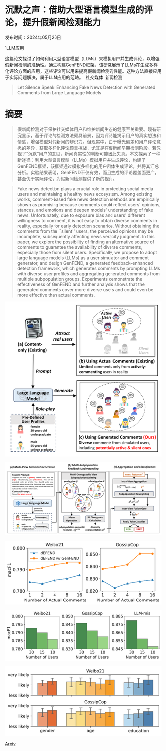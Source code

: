 # 沉默之声：借助大型语言模型生成的评论，提升假新闻检测能力

发布时间：2024年05月26日

`LLM应用

这篇论文探讨了如何利用大型语言模型（LLMs）来模拟用户并生成评论，以增强假新闻检测的准确性。通过构建GenFEND框架，该研究展示了LLMs在生成多样化评论方面的应用，这些评论可以用来提高假新闻检测的性能。这种方法直接应用于实际问题解决，属于LLM应用的范畴。` `社交媒体` `新闻检测`

> Let Silence Speak: Enhancing Fake News Detection with Generated Comments from Large Language Models

# 摘要

> 假新闻检测对于保护社交媒体用户和维护新闻生态的健康至关重要。现有研究显示，基于评论的检测方法颇具前景，因为评论能揭示用户的真实想法和情感，增强模型对假新闻的辨识力。但现实中，由于曝光偏差和用户评论意愿的差异，获取多样化评论颇具挑战，尤其是在假新闻早期检测阶段。若忽视了“沉默”用户的意见，新闻真实性的判断可能因此失真。本文探索了一种新途径：利用大型语言模型（LLMs）模拟用户并生成评论，构建了GenFEND框架，该框架通过模拟多样化的用户群体生成评论，并将其汇总分析。实验结果表明，GenFEND不仅有效，而且生成的评论覆盖面更广，甚至优于实际评论，为假新闻检测提供了新的视角。

> Fake news detection plays a crucial role in protecting social media users and maintaining a healthy news ecosystem. Among existing works, comment-based fake news detection methods are empirically shown as promising because comments could reflect users' opinions, stances, and emotions and deepen models' understanding of fake news. Unfortunately, due to exposure bias and users' different willingness to comment, it is not easy to obtain diverse comments in reality, especially for early detection scenarios. Without obtaining the comments from the ``silent'' users, the perceived opinions may be incomplete, subsequently affecting news veracity judgment. In this paper, we explore the possibility of finding an alternative source of comments to guarantee the availability of diverse comments, especially those from silent users. Specifically, we propose to adopt large language models (LLMs) as a user simulator and comment generator, and design GenFEND, a generated feedback-enhanced detection framework, which generates comments by prompting LLMs with diverse user profiles and aggregating generated comments from multiple subpopulation groups. Experiments demonstrate the effectiveness of GenFEND and further analysis shows that the generated comments cover more diverse users and could even be more effective than actual comments.

![沉默之声：借助大型语言模型生成的评论，提升假新闻检测能力](../../../paper_images/2405.16631/x1.png)

![沉默之声：借助大型语言模型生成的评论，提升假新闻检测能力](../../../paper_images/2405.16631/x2.png)

![沉默之声：借助大型语言模型生成的评论，提升假新闻检测能力](../../../paper_images/2405.16631/early_detection.png)

![沉默之声：借助大型语言模型生成的评论，提升假新闻检测能力](../../../paper_images/2405.16631/diversity_all.png)

![沉默之声：借助大型语言模型生成的评论，提升假新闻检测能力](../../../paper_images/2405.16631/user-study.png)

[Arxiv](https://arxiv.org/abs/2405.16631)